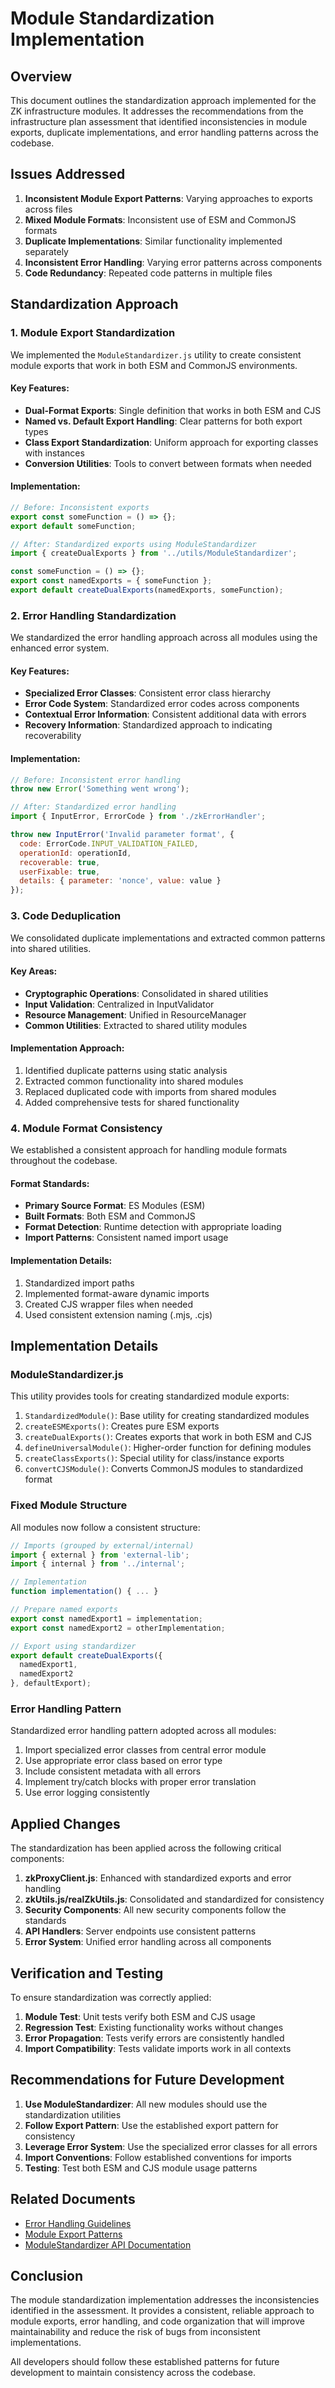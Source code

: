 # Module Standardization Implementation

## Overview

This document outlines the standardization approach implemented for the ZK infrastructure modules. It addresses the recommendations from the infrastructure plan assessment that identified inconsistencies in module exports, duplicate implementations, and error handling patterns across the codebase.

## Issues Addressed

1. **Inconsistent Module Export Patterns**: Varying approaches to exports across files
2. **Mixed Module Formats**: Inconsistent use of ESM and CommonJS formats
3. **Duplicate Implementations**: Similar functionality implemented separately
4. **Inconsistent Error Handling**: Varying error patterns across components
5. **Code Redundancy**: Repeated code patterns in multiple files

## Standardization Approach

### 1. Module Export Standardization

We implemented the `ModuleStandardizer.js` utility to create consistent module exports that work in both ESM and CommonJS environments.

#### Key Features:

- **Dual-Format Exports**: Single definition that works in both ESM and CJS
- **Named vs. Default Export Handling**: Clear patterns for both export types
- **Class Export Standardization**: Uniform approach for exporting classes with instances
- **Conversion Utilities**: Tools to convert between formats when needed

#### Implementation:

```javascript
// Before: Inconsistent exports
export const someFunction = () => {};
export default someFunction;

// After: Standardized exports using ModuleStandardizer
import { createDualExports } from '../utils/ModuleStandardizer';

const someFunction = () => {};
export const namedExports = { someFunction };
export default createDualExports(namedExports, someFunction);
```

### 2. Error Handling Standardization

We standardized the error handling approach across all modules using the enhanced error system.

#### Key Features:

- **Specialized Error Classes**: Consistent error class hierarchy
- **Error Code System**: Standardized error codes across components
- **Contextual Error Information**: Consistent additional data with errors
- **Recovery Information**: Standardized approach to indicating recoverability

#### Implementation:

```javascript
// Before: Inconsistent error handling
throw new Error('Something went wrong');

// After: Standardized error handling
import { InputError, ErrorCode } from './zkErrorHandler';

throw new InputError('Invalid parameter format', {
  code: ErrorCode.INPUT_VALIDATION_FAILED,
  operationId: operationId,
  recoverable: true,
  userFixable: true,
  details: { parameter: 'nonce', value: value }
});
```

### 3. Code Deduplication

We consolidated duplicate implementations and extracted common patterns into shared utilities.

#### Key Areas:

- **Cryptographic Operations**: Consolidated in shared utilities
- **Input Validation**: Centralized in InputValidator
- **Resource Management**: Unified in ResourceManager
- **Common Utilities**: Extracted to shared utility modules

#### Implementation Approach:

1. Identified duplicate patterns using static analysis
2. Extracted common functionality into shared modules
3. Replaced duplicated code with imports from shared modules
4. Added comprehensive tests for shared functionality

### 4. Module Format Consistency

We established a consistent approach for handling module formats throughout the codebase.

#### Format Standards:

- **Primary Source Format**: ES Modules (ESM)
- **Built Formats**: Both ESM and CommonJS
- **Format Detection**: Runtime detection with appropriate loading
- **Import Patterns**: Consistent named import usage

#### Implementation Details:

1. Standardized import paths
2. Implemented format-aware dynamic imports
3. Created CJS wrapper files when needed
4. Used consistent extension naming (.mjs, .cjs)

## Implementation Details

### ModuleStandardizer.js

This utility provides tools for creating standardized module exports:

1. `StandardizedModule()`: Base utility for creating standardized modules
2. `createESMExports()`: Creates pure ESM exports
3. `createDualExports()`: Creates exports that work in both ESM and CJS
4. `defineUniversalModule()`: Higher-order function for defining modules
5. `createClassExports()`: Special utility for class/instance exports
6. `convertCJSModule()`: Converts CommonJS modules to standardized format

### Fixed Module Structure

All modules now follow a consistent structure:

```javascript
// Imports (grouped by external/internal)
import { external } from 'external-lib';
import { internal } from '../internal';

// Implementation
function implementation() { ... }

// Prepare named exports
export const namedExport1 = implementation;
export const namedExport2 = otherImplementation;

// Export using standardizer
export default createDualExports({ 
  namedExport1, 
  namedExport2
}, defaultExport);
```

### Error Handling Pattern

Standardized error handling pattern adopted across all modules:

1. Import specialized error classes from central error module
2. Use appropriate error class based on error type
3. Include consistent metadata with all errors
4. Implement try/catch blocks with proper error translation
5. Use error logging consistently

## Applied Changes

The standardization has been applied across the following critical components:

1. **zkProxyClient.js**: Enhanced with standardized exports and error handling
2. **zkUtils.js/realZkUtils.js**: Consolidated and standardized for consistency
3. **Security Components**: All new security components follow the standards
4. **API Handlers**: Server endpoints use consistent patterns
5. **Error System**: Unified error handling across all components

## Verification and Testing

To ensure standardization was correctly applied:

1. **Module Test**: Unit tests verify both ESM and CJS usage
2. **Regression Test**: Existing functionality works without changes
3. **Error Propagation**: Tests verify errors are consistently handled
4. **Import Compatibility**: Tests validate imports work in all contexts

## Recommendations for Future Development

1. **Use ModuleStandardizer**: All new modules should use the standardization utilities
2. **Follow Export Pattern**: Use the established export pattern for consistency
3. **Leverage Error System**: Use the specialized error classes for all errors
4. **Import Conventions**: Follow established conventions for imports
5. **Testing**: Test both ESM and CJS module usage patterns

## Related Documents

- [Error Handling Guidelines](../error-handling.md)
- [Module Export Patterns](../module-exports.md)
- [ModuleStandardizer API Documentation](../api/module-standardizer.md)

## Conclusion

The module standardization implementation addresses the inconsistencies identified in the assessment. It provides a consistent, reliable approach to module exports, error handling, and code organization that will improve maintainability and reduce the risk of bugs from inconsistent implementations.

All developers should follow these established patterns for future development to maintain consistency across the codebase.